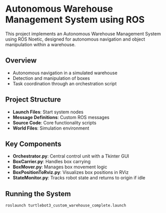 # Autonomous Warehouse Management System using ROS

This project implements an Autonomous Warehouse Management System using ROS Noetic, designed for autonomous navigation and object manipulation within a warehouse.

## Overview

- Autonomous navigation in a simulated warehouse
- Detection and manipulation of boxes
- Task coordination through an orchestration script

## Project Structure

- **Launch Files**: Start system nodes
- **Message Definitions**: Custom ROS messages
- **Source Code**: Core functionality scripts
- **World Files**: Simulation environment

## Key Components

- **Orchestrator.py**: Central control unit with a Tkinter GUI
- **BoxCarrier.py**: Handles box carrying
- **BoxMover.py**: Manages box movement logic
- **BoxPositionToRviz.py**: Visualizes box positions in RViz
- **StateMonitor.py**: Tracks robot state and returns to origin if idle

## Running the System
```
roslaunch turtlebot3_custom_warehouse_complete.launch
```
